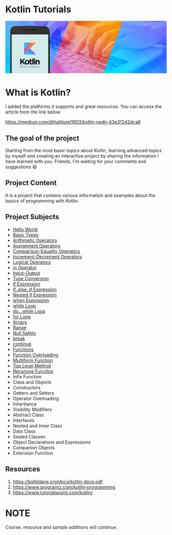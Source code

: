 # Kotlin Tutorials

![Screenshot](kotlin.jpeg)

# What is Kotlin?

I added the platforms it supports and great resources. You can access the article from the link below:

https://medium.com/@halilozel1903/kotlin-nedir-43e312d2dca6


## The goal of the project

Starting from the most basic topics about Kotlin, learning advanced topics by myself and creating an interactive project by sharing the information I have learned with you. Friends, I'm waiting for your comments and suggestions :smile:

## Project Content
It is a project that contains various information and examples about the basics of programming with Kotlin. <br>

## Project Subjects
- [Hello World](https://github.com/halilozel1903/KotlinTutorials/blob/master/src/HelloWorld.kt)
- [Basic Types](https://github.com/halilozel1903/KotlinTutorials/blob/master/src/BasicTypes.kt)
- [Arithmetic Operators](https://github.com/halilozel1903/KotlinTutorials/blob/master/src/ArithmeticOperators.kt)
- [Assignment Operators](https://github.com/halilozel1903/KotlinTutorials/blob/master/src/AssignmentOperators.kt)
- [Comparison-Equality Operators](https://github.com/halilozel1903/KotlinTutorials/blob/master/src/Comparison-EqualityOperators.kt)
- [Increment-Decrement Operators](https://github.com/halilozel1903/KotlinTutorials/blob/master/src/Increment-DecrementOperators.kt)
- [Logical Operators](https://github.com/halilozel1903/KotlinTutorials/blob/master/src/LogicalOperators.kt)
- [in Operator](https://github.com/halilozel1903/KotlinTutorials/blob/master/src/inOperator.kt)
- [Input-Output](https://github.com/halilozel1903/KotlinTutorials/blob/master/src/Input-Output.kt)
- [Type Conversion](https://github.com/halilozel1903/KotlinTutorials/blob/master/src/TypeConversion.kt)
- [if Expression](https://github.com/halilozel1903/KotlinTutorials/blob/master/src/ifExpression.kt)
- [if..else..if Expression](https://github.com/halilozel1903/KotlinTutorials/blob/master/src/if..else..ifExpression.kt)
- [Nested if Expression](https://github.com/halilozel1903/KotlinTutorials/blob/master/src/NestedifExpression.kt)
- [when Expression](https://github.com/halilozel1903/KotlinTutorials/blob/master/src/When.kt)
- [while Loop](https://github.com/halilozel1903/KotlinTutorials/blob/master/src/WhileLoop.kt)
- [do...while Loop](https://github.com/halilozel1903/KotlinTutorials/blob/master/src/do...whileLoop.kt)
- [for Loop](https://github.com/halilozel1903/KotlinTutorials/blob/master/src/ForLoop.kt)
- [Arrays](https://github.com/halilozel1903/KotlinTutorials/blob/master/src/Arrays.kt)
- [Range](https://github.com/halilozel1903/KotlinTutorials/blob/master/src/Range.kt)
- [Null Safety](https://github.com/halilozel1903/KotlinTutorials/blob/master/src/NullSafety.kt)
- [break](https://github.com/halilozel1903/KotlinTutorials/blob/master/src/Break.kt)
- [continue](https://github.com/halilozel1903/KotlinTutorials/blob/master/src/Continue.kt)
- [Functions](https://github.com/halilozel1903/KotlinTutorials/blob/master/src/Functions.kt)
- [Function Overloading](https://github.com/halilozel1903/KotlinTutorials/blob/master/src/MethodOverloading.kt)
- [Multiform Function](https://github.com/halilozel1903/KotlinTutorials/blob/master/src/MultiformFunction.kt)
- [Top Level Method](https://github.com/halilozel1903/KotlinTutorials/blob/master/src/TopLevelMethod.kt)
- [Recursive Function](https://github.com/halilozel1903/KotlinTutorials/blob/master/src/RecursiveFunction.kt)
- Infix Function
- Class and Objects
- Constructors
- Getters and Setters
- Operator Overloading
- Inheritance
- Visibility Modifiers
- Abstract Class
- Interfaces
- Nested and Inner Class
- Data Class
- Sealed Classes
- Object Declarations and Expressions
- Companion Objects
- Extension Function




## Resources

1. https://kotlinlang.org/docs/kotlin-docs.pdf
2. https://www.programiz.com/kotlin-programming
3. https://www.tutorialspoint.com/kotlin/


# NOTE
Course, resource and sample additions will continue.<br>


